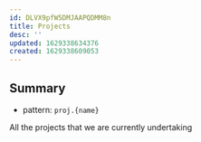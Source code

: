 ```yaml
---
id: DLVX9pfW5DMJAAPQDMM8n
title: Projects
desc: ''
updated: 1629338634376
created: 1629338609053
---
```


## Summary
- pattern: `proj.{name}`

All the projects that we are currently undertaking